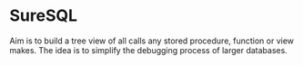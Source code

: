 # SureSQL

Aim is to build a tree view of all calls any stored procedure, function or view makes.
The idea is to simplify the debugging process of larger databases.
